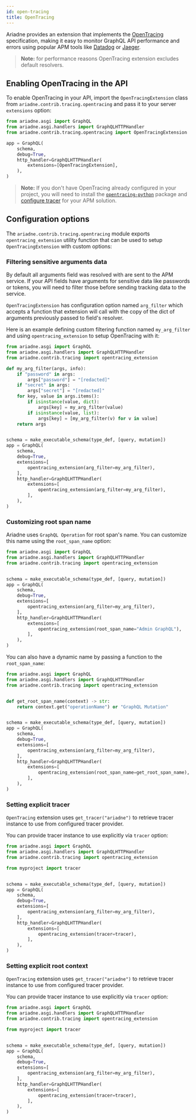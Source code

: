 ```yaml
---
id: open-tracing
title: OpenTracing
---
```


Ariadne provides an extension that implements the [OpenTracing](https://opentracing.io/) specification, making it easy to monitor GraphQL API performance and errors using popular APM tools like [Datadog](https://www.datadoghq.com/) or [Jaeger](https://www.jaegertracing.io/).

> **Note:** for performance reasons OpenTracing extension excludes default resolvers.


## Enabling OpenTracing in the API

To enable OpenTracing in your API, import the `OpenTracingExtension` class from `ariadne.contrib.tracing.opentracing` and pass it to your server `extensions` option:

```python
from ariadne.asgi import GraphQL
from ariadne.asgi.handlers import GraphQLHTTPHandler
from ariadne.contrib.tracing.opentracing import OpenTracingExtension

app = GraphQL(
    schema,
    debug=True,
    http_handler=GraphQLHTTPHandler(
        extensions=[OpenTracingExtension],
    ),
)
```

> **Note:** If you don't have OpenTracing already configured in your project, you will need to install the [`opentracing-python`](https://github.com/opentracing/opentracing-python) package and [configure tracer](https://opentracing.io/guides/python/tracers/) for your APM solution.


## Configuration options

The `ariadne.contrib.tracing.opentracing` module exports `opentracing_extension` utility function that can be used to setup `OpenTracingExtension` with custom options:


### Filtering sensitive arguments data

By default all arguments field was resolved with are sent to the APM service. If your API fields have arguments for sensitive data like passwords or tokens, you will need to filter those before sending tracking data to the service.

`OpenTracingExtension` has configuration option named `arg_filter` which accepts a function that extension will call with the copy of the dict of arguments previously passed to field's resolver.

Here is an example defining custom filtering function named `my_arg_filter` and using `opentracing_extension` to setup OpenTracing with it:

```python
from ariadne.asgi import GraphQL
from ariadne.asgi.handlers import GraphQLHTTPHandler
from ariadne.contrib.tracing import opentracing_extension

def my_arg_filter(args, info):
    if "password" in args:
        args["password"] = "[redacted]"
    if "secret" in args:
        args["secret"] = "[redacted]"
    for key, value in args.items():
        if isinstance(value, dict):
            args[key] = my_arg_filter(value)
        if isinstance(value, list):
            args[key] = [my_arg_filter(v) for v in value]
    return args


schema = make_executable_schema(type_def, [query, mutation])
app = GraphQL(
    schema,
    debug=True,
    extensions=[
        opentracing_extension(arg_filter=my_arg_filter),
    ],
    http_handler=GraphQLHTTPHandler(
        extensions=[
            opentracing_extension(arg_filter=my_arg_filter),
        ],
    ),
)
```


### Customizing root span name

Ariadne uses `GraphQL Operation` for root span's name. You can customize this name using the `root_span_name` option:

```python
from ariadne.asgi import GraphQL
from ariadne.asgi.handlers import GraphQLHTTPHandler
from ariadne.contrib.tracing import opentracing_extension


schema = make_executable_schema(type_def, [query, mutation])
app = GraphQL(
    schema,
    debug=True,
    extensions=[
        opentracing_extension(arg_filter=my_arg_filter),
    ],
    http_handler=GraphQLHTTPHandler(
        extensions=[
            opentracing_extension(root_span_name="Admin GraphQL"),
        ],
    ),
)
```

You can also have a dynamic name by passing a function to the `root_span_name`:

```python
from ariadne.asgi import GraphQL
from ariadne.asgi.handlers import GraphQLHTTPHandler
from ariadne.contrib.tracing import opentracing_extension


def get_root_span_name(context) -> str:
    return context.get("operationName") or "GraphQL Mutation"


schema = make_executable_schema(type_def, [query, mutation])
app = GraphQL(
    schema,
    debug=True,
    extensions=[
        opentracing_extension(arg_filter=my_arg_filter),
    ],
    http_handler=GraphQLHTTPHandler(
        extensions=[
            opentracing_extension(root_span_name=get_root_span_name),
        ],
    ),
)
```


### Setting explicit tracer

`OpenTracing` extension uses `get_tracer("ariadne")` to retrieve tracer instance to use from configured tracer provider.

You can provide tracer instance to use explicitly via `tracer` option:

```python
from ariadne.asgi import GraphQL
from ariadne.asgi.handlers import GraphQLHTTPHandler
from ariadne.contrib.tracing import opentracing_extension

from myproject import tracer


schema = make_executable_schema(type_def, [query, mutation])
app = GraphQL(
    schema,
    debug=True,
    extensions=[
        opentracing_extension(arg_filter=my_arg_filter),
    ],
    http_handler=GraphQLHTTPHandler(
        extensions=[
            opentracing_extension(tracer=tracer),
        ],
    ),
)
```


### Setting explicit root context

`OpenTracing` extension uses `get_tracer("ariadne")` to retrieve tracer instance to use from configured tracer provider.

You can provide tracer instance to use explicitly via `tracer` option:

```python
from ariadne.asgi import GraphQL
from ariadne.asgi.handlers import GraphQLHTTPHandler
from ariadne.contrib.tracing import opentracing_extension

from myproject import tracer


schema = make_executable_schema(type_def, [query, mutation])
app = GraphQL(
    schema,
    debug=True,
    extensions=[
        opentracing_extension(arg_filter=my_arg_filter),
    ],
    http_handler=GraphQLHTTPHandler(
        extensions=[
            opentracing_extension(tracer=tracer),
        ],
    ),
)
```
